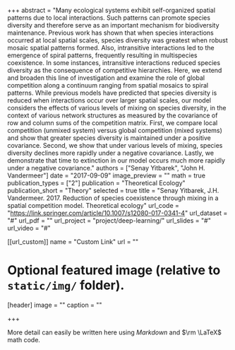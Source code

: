 +++
abstract = "Many ecological systems exhibit self-organized spatial patterns due to local interactions. Such patterns can promote species diversity and therefore serve as an important mechanism for biodiversity maintenance. Previous work has shown that when species interactions occurred at local spatial scales, species diversity was greatest when robust mosaic spatial patterns formed. Also, intransitive interactions led to the emergence of spiral patterns, frequently resulting in multispecies coexistence. In some instances, intransitive interactions reduced species diversity as the consequence of competitive hierarchies. Here, we extend and broaden this line of investigation and examine the role of global competition along a continuum ranging from spatial mosaics to spiral patterns. While previous models have predicted that species diversity is reduced when interactions occur over larger spatial scales, our model considers the effects of various levels of mixing on species diversity, in the context of various network structures as measured by the covariance of row and column sums of the competition matrix. First, we compare local competition (unmixed system) versus global competition (mixed systems) and show that greater species diversity is maintained under a positive covariance. Second, we show that under various levels of mixing, species diversity declines more rapidly under a negative covariance. Lastly, we demonstrate that time to extinction in our model occurs much more rapidly under a negative covariance."
authors = ["Senay Yitbarek", "John H. Vandermeer"]
date = "2017-09-09"
image_preview = ""
math = true
publication_types = ["2"]
publication = "Theoretical Ecology"
publication_short = "Theory"
selected = true
title = "Senay Yitbarek, J.H. Vandermeer. 2017. Reduction of species coexistence through mixing in a spatial competition model. Theoretical ecology"
url_code = "https://link.springer.com/article/10.1007/s12080-017-0341-4"
url_dataset = "#"
url_pdf = ""
url_project = "project/deep-learning/"
url_slides = "#"
url_video = "#"

[[url_custom]]
name = "Custom Link"
url = ""

# Optional featured image (relative to `static/img/` folder).
[header]
image = ""
caption = ""

+++

More detail can easily be written here using *Markdown* and $\rm \LaTeX$ math code.

